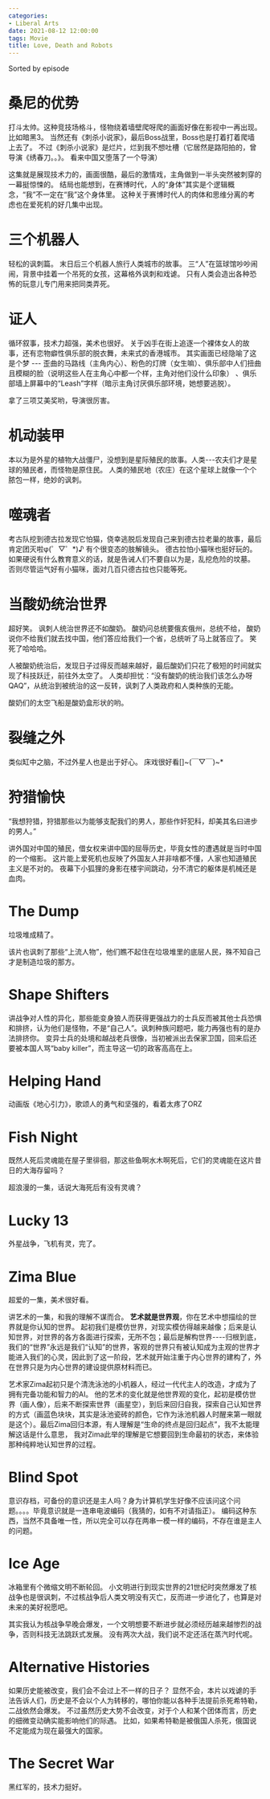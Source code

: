 ```yaml
---
categories:
- Liberal Arts
date: 2021-08-12 12:00:00
tags: Movie
title: Love, Death and Robots
---
```


Sorted by episode

<!--more-->

# 桑尼的优势

打斗太帅。这种竞技场格斗，怪物绕着墙壁爬呀爬的画面好像在影视中一再出现。 比如暗黑3。 当然还有《刺杀小说家》，最后Boss战里，Boss也是打着打着爬墙上去了。 不过《刺杀小说家》是烂片，烂到我不想吐槽（它居然是路阳拍的，曾导演《绣春刀。。》。 看来中国又堕落了一个导演）

这集就是展现技术力的，画面很酷，最后的激情戏，主角做到一半头突然被刺穿的一幕挺惊悚的。 结局也能想到，在赛博时代，人的“身体”其实是个逻辑概念，“我”不一定在“我”这个身体里。 这种关于赛博时代人的肉体和思维分离的考虑也在爱死机的好几集中出现。

# 三个机器人

轻松的讽刺篇。 末日后三个机器人旅行人类城市的故事。 三“人”在篮球馆吵吵闹闹，背景中挂着一个吊死的女孩，这幕格外讽刺和戏谑。 只有人类会造出各种恐怖的玩意儿专门用来把同类弄死。

# 证人

循环叙事，技术力超强，美术也很好。 关于凶手在街上追逐一个裸体女人的故事，还有恋物癖性俱乐部的脱衣舞，未来式的香港城市。 其实画面已经隐喻了这是个梦 --- 歪曲的马路线（主角内心）、粉色的灯牌（女生嘛）、俱乐部中人们扭曲且模糊的脸（说明这些人在主角心中都一个样，主角对他们没什么印象） 、俱乐部墙上屏幕中的“Leash”字样（暗示主角讨厌俱乐部环境，她想要逃脱）。 

拿了三项艾美奖哟，导演很厉害。

# 机动装甲

本以为是外星的植物大战僵尸，没想到是星际殖民的故事。人类---农夫们才是星球的殖民者，而怪物是原住民。 人类的殖民地（农庄）在这个星球上就像一个个脓包一样，绝妙的讽刺。

# 噬魂者

考古队挖到德古拉发现它怕猫，侥幸逃脱后发现自己来到德古拉老巢的故事，最后肯定团灭啦φ(゜▽゜*)♪ 有个很变态的肢解镜头。 德古拉怕小猫咪也挺好玩的。 如果硬说有什么教育意义的话，就是告诫人们不要自以为是，乱挖危险的坟墓。 否则尽管运气好有小猫咪，面对几百只德古拉也只能等死。

# 当酸奶统治世界

超好笑。 讽刺人统治世界还不如酸奶。 酸奶问总统要俄亥俄州，总统不给， 酸奶说你不给我们就去找中国，他们答应给我们一个省，总统听了马上就答应了。 笑死了哈哈哈。

人被酸奶统治后，发现日子过得反而越来越好，最后酸奶们只花了极短的时间就实现了科技跃迁，前往外太空了。 人类却担忧：“没有酸奶的统治我们该怎么办呀QAQ”，从统治到被统治的这一反转，讽刺了人类政府和人类种族的无能。

酸奶们的太空飞船是酸奶盒形状的哟。

# 裂缝之外

类似缸中之脑，不过外星人也是出于好心。 床戏很好看[]~(￣▽￣)~*

# 狩猎愉快

“我想狩猎，狩猎那些以为能够支配我们的男人，那些作奸犯科，却美其名曰进步的男人。”

讲外国对中国的殖民，借女权来讲中国的屈辱历史，毕竟女性的遭遇就是当时中国的一个缩影。 这片能上爱死机也反映了外国友人并非啥都不懂，人家也知道殖民主义是不对的。 夜幕下小狐狸的身影在楼宇间跳动，分不清它的躯体是机械还是血肉。

# The Dump

垃圾堆成精了。

该片也讽刺了那些“上流人物”，他们瞧不起住在垃圾堆里的底层人民，殊不知自己才是制造垃圾的那方。 

# Shape Shifters

讲战争对人性的异化，那些能变身狼人而获得更强战力的士兵反而被其他士兵恐惧和排挤，认为他们是怪物，不是“自己人”。讽刺种族问题吧，能力再强也有的是办法排挤你。 变异士兵的处境和越战老兵很像，当初被派出去保家卫国，回来后还要被本国人骂“baby killer”，而主导这一切的政客高高在上。

# Helping Hand

动画版《地心引力》，歌颂人的勇气和坚强的，看着太疼了ORZ

# Fish Night

既然人死后灵魂能在屋子里徘徊，那这些鱼啊水木啊死后，它们的灵魂能在这片昔日的大海存留吗？

超浪漫的一集，话说大海死后有没有灵魂？

#  Lucky 13

外星战争，飞机有灵，完了。



#  Zima Blue

超爱的一集，美术很好看。

讲艺术的一集，和我的理解不谋而合。 **艺术就是世界观**，你在艺术中想描绘的世界就是你认知的世界。 起初我们是模仿世界，对现实模仿得越来越像；后来是认知世界，对世界的各方各面进行探索，无所不包；最后是解构世界----归根到底，我们的“世界”永远是我们“认知”的世界，客观的世界只有被认知成为主观的世界才能进入我们的心灵，因此到了这一阶段，艺术就开始注重于内心世界的建构了，外在世界只是为内心世界的建设提供原材料而已。

 艺术家Zima起初只是个清洗泳池的小机器人，经过一代代主人的改造，才成为了拥有完备功能和智力的AI。 他的艺术的变化就是他世界观的变化，起初是模仿世界（画人像），后来不断探索世界（画星空），到后来回归自我，探索自己认知世界的方式（画蓝色块块，其实是泳池瓷砖的颜色，它作为泳池机器人时醒来第一眼就是这个）。最后Zima回归本源，有人理解是“生命的终点是回归起点”，我不太能理解这话是什么意思， 我对Zima此举的理解是它想要回到生命最初的状态，来体验那种纯粹地认知世界的过程。

 # Blind Spot

意识存档，可备份的意识还是主人吗？身为计算机学生好像不应该问这个问题。。。。毕竟意识就是一连串电波编码（我猜的，如有不对请指正）。 编码这种东西，当然不具备唯一性，所以完全可以存在两串一模一样的编码，不存在谁是主人的问题。

#  Ice Age

冰箱里有个微缩文明不断轮回。 小文明进行到现实世界的21世纪时突然爆发了核战争也是很讽刺，不过核战争后人类文明没有灭亡，反而进一步进化了，也算是对未来的美好祝愿吧。

其实我认为核战争早晚会爆发，一个文明想要不断进步就必须经历越来越惨烈的战争，否则科技无法跳跃式发展。 没有两次大战，我们说不定还活在蒸汽时代呢。

# Alternative Histories

如果历史能被改变，我们会不会过上不一样的日子？ 显然不会，本片以戏谑的手法告诉人们，历史是不会以个人为转移的，哪怕你能以各种手法提前杀死希特勒，二战依然会爆发。 不过虽然历史大势不会改变，对于个人和某个团体而言，历史的细微变动确实能影响他们的际遇。 比如，如果希特勒是被俄国人杀死，俄国说不定能成为现在最强大的国家。

# The Secret War

黑红军的，技术力挺好。